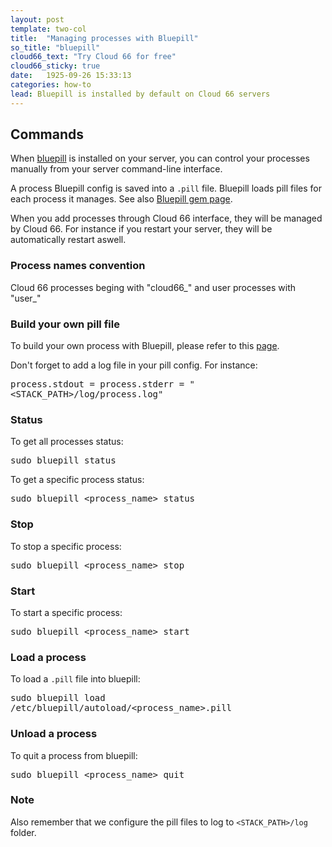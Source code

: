 ```yaml
---
layout: post
template: two-col
title:  "Managing processes with Bluepill"
so_title: "bluepill"
cloud66_text: "Try Cloud 66 for free"
cloud66_sticky: true
date:   1925-09-26 15:33:13
categories: how-to
lead: Bluepill is installed by default on Cloud 66 servers
---
```


## Commands

When [bluepill](https://github.com/arya/bluepill) is installed on your server, you can control your processes manually from your server command-line interface.

A process Bluepill config is saved into a <code>.pill</code> file. Bluepill loads pill files for each process it manages. See also [Bluepill gem page](http://rubygems.org/gems/bluepill).

When you add processes through Cloud 66 interface, they will be managed by Cloud 66. For instance if you restart your server, they will be automatically restart aswell.

<div class="notice">
    <h3>Process names convention</h3>
	<p>
		Cloud 66 processes beging with "cloud66&#95;" and user processes with "user&#95;"
	</p>
</div>

### Build your own pill file

To build your own process with Bluepill, please refer to this [page](https://github.com/arya/bluepill#usage).

Don't forget to add a log file in your pill config. For instance:
<p>
	<kbd>
process.stdout = process.stderr = "&lt;STACK&#95;PATH&gt;/log/process.log"
	</kbd>
</p>

### Status

To get all processes status:

<p>
<kbd>sudo bluepill status</kbd>
</p>

To get a specific process status:

<p>
<kbd>sudo bluepill &lt;process&#95;name&gt; status</kbd>
</p>


### Stop

To stop a specific process:

<p>
<kbd>
sudo bluepill &lt;process&#95;name&gt; stop</kbd>
</p>

### Start

To start a specific process:

<p>
<kbd>sudo bluepill &lt;process&#95;name&gt; start</kbd>
</p>

### Load a process

To load a <code>.pill</code> file into bluepill:

<p>
<kbd>sudo bluepill load /etc/bluepill/autoload/&lt;process&#95;name&gt;.pill</kbd>
</p>

### Unload a process

To quit a process from bluepill:

<p>
<kbd>sudo bluepill &lt;process&#95;name&gt; quit</kbd>
</p>

<div class="notice">
	<h3>Note</h3>
	<p>
		Also remember that we configure the pill files to log to <code>&lt;STACK&#95;PATH&gt;/log</code> folder.
	</p>
</div>